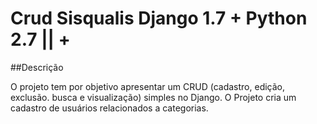 Crud Sisqualis Django 1.7 + Python 2.7 || +
===================

##Descrição

O projeto tem por objetivo apresentar um CRUD (cadastro, edição, exclusão. busca e visualização) simples no Django. O Projeto cria um cadastro de usuários relacionados a categorias.

